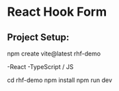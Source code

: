 # React Hook Form

## Project Setup:
npm create vite@latest rhf-demo

 -React
 -TypeScript / JS
 
cd rhf-demo
npm install
npm run dev
